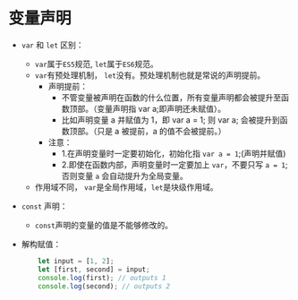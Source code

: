 # 变量声明

- `var` 和 `let` 区别：
    - `var`属于`ES5`规范, `let`属于`ES6`规范。
    - `var`有预处理机制， `let`没有。预处理机制也就是常说的声明提前。
        - 声明提前：
            - 不管变量被声明在函数的什么位置，所有变量声明都会被提升至函数顶部。（变量声明指 var a;即声明还未赋值）。
            - 比如声明变量 a 并赋值为 1，即 var a = 1; 则 var a; 会被提升到函数顶部。（只是 a 被提前，a 的值不会被提前。）
        - 注意：
            - 1.在声明变量时一定要初始化，初始化指 `var a = 1`;(声明并赋值)
            - 2.即使在函数内部，声明变量时一定要加上 `var`，不要只写 `a = 1`; 否则变量 `a` 会自动提升为全局变量。
    - 作用域不同， `var`是全局作用域，`let`是块级作用域。

- `const` 声明：
    - `const`声明的变量的值是不能够修改的。

- 解构赋值：
    ```js
        let input = [1, 2];
        let [first, second] = input;
        console.log(first); // outputs 1
        console.log(second); // outputs 2
    ```